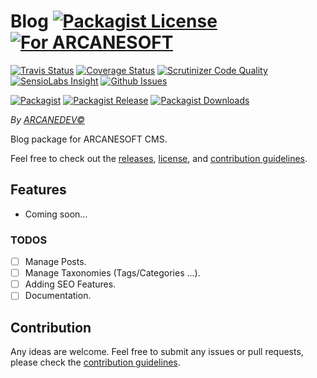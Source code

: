 # Blog [![Packagist License][badge_license]](LICENSE.md) [![For ARCANESOFT][badge_laravel]](https://github.com/ARCANESOFT/Blog#blog)

[![Travis Status][badge_build]](https://travis-ci.org/ARCANESOFT/Blog)
[![Coverage Status][badge_coverage]](https://scrutinizer-ci.com/g/ARCANESOFT/Blog/?branch=master)
[![Scrutinizer Code Quality][badge_quality]](https://scrutinizer-ci.com/g/ARCANESOFT/Blog/?branch=master)
[![SensioLabs Insight][badge_insight]](https://insight.sensiolabs.com/projects/68e7db8c-ed18-4426-b1ee-be8e2dba15a5)
[![Github Issues][badge_issues]](https://github.com/ARCANESOFT/Blog/issues)

[![Packagist][badge_package]](https://packagist.org/packages/arcanesoft/blog)
[![Packagist Release][badge_release]](https://packagist.org/packages/arcanesoft/blog)
[![Packagist Downloads][badge_downloads]](https://packagist.org/packages/arcanesoft/blog)

*By [ARCANEDEV&copy;](http://www.arcanedev.net/)*

Blog package for ARCANESOFT CMS.

Feel free to check out the [releases](https://github.com/ARCANESOFT/Blog/releases), [license](LICENSE.md), and [contribution guidelines](CONTRIBUTING.md).

## Features

  - Coming soon&hellip;

### TODOS

  - [ ] Manage Posts.
  - [ ] Manage Taxonomies (Tags/Categories ...).
  - [ ] Adding SEO Features.
  - [ ] Documentation.

## Contribution

Any ideas are welcome. Feel free to submit any issues or pull requests, please check the [contribution guidelines](CONTRIBUTING.md).

[badge_laravel]:   https://img.shields.io/badge/For-ARCANESOFT%20CMS-orange.svg?style=flat-square
[badge_license]:   https://img.shields.io/packagist/l/arcanesoft/blog.svg?style=flat-square

[badge_build]:     https://img.shields.io/travis/ARCANESOFT/Blog.svg?style=flat-square
[badge_coverage]:  https://img.shields.io/scrutinizer/coverage/g/ARCANESOFT/Blog.svg?style=flat-square
[badge_quality]:   https://img.shields.io/scrutinizer/g/ARCANESOFT/Blog.svg?style=flat-square
[badge_insight]:   https://img.shields.io/sensiolabs/i/68e7db8c-ed18-4426-b1ee-be8e2dba15a5.svg?style=flat-square
[badge_issues]:    https://img.shields.io/github/issues/ARCANESOFT/Blog.svg?style=flat-square

[badge_package]:   https://img.shields.io/badge/package-arcanesoft/blog-blue.svg?style=flat-square
[badge_release]:   https://img.shields.io/packagist/v/arcanesoft/blog.svg?style=flat-square
[badge_downloads]: https://img.shields.io/packagist/dt/arcanesoft/blog.svg?style=flat-square
